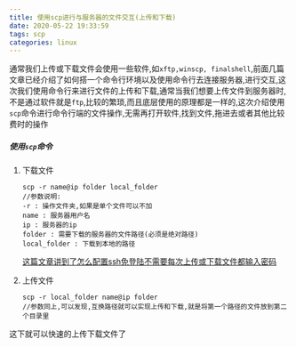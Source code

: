 ```yaml
---
title: 使用scp进行与服务器的文件交互(上传和下载)
date: 2020-05-22 19:33:59
tags: scp
categories: linux
---
```


​	通常我们上传或下载文件会使用一些软件,如`xftp,winscp, finalshell`,前面几篇文章已经介绍了如何搭一个命令行环境以及使用命令行去连接服务器,进行交互,这次我们使用命令行来进行文件的上传和下载,通常当我们想要上传文件到服务器时,不是通过软件就是`ftp`,比较的繁琐,而且底层使用的原理都是一样的,这次介绍使用`scp`命令进行命令行端的文件操作,无需再打开软件,找到文件,拖进去或者其他比较费时的操作

<!--more-->

##### 使用`scp`命令

1. 下载文件

   ```shell
   scp -r name@ip folder local_folder 
   //参数说明:
   -r : 操作文件夹,如果是单个文件可以不加
   name : 服务器用户名
   ip : 服务器的ip
   folder : 需要下载的服务器的文件路径(必须是绝对路径)
   local_folder : 下载到本地的路径
   ```

   [这篇文章讲到了怎么配置ssh免登陆不需要每次上传或下载文件都输入密码](ssh-auth.md)

2. 上传文件

   ```shell
   scp -r local_folder name@ip folder
   //参数同上,可以发现,互换路径就可以实现上传和下载,就是将第一个路径的文件放到第二个目录里
   ```

   

这下就可以快速的上传下载文件了